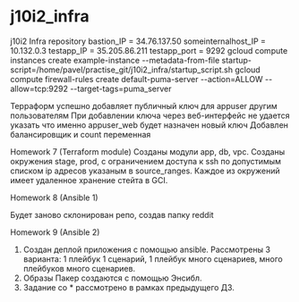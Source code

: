 # j10i2_infra
j10i2 Infra repository
bastion_IP = 34.76.137.50
someinternalhost_IP = 10.132.0.3
testapp_IP = 35.205.86.211
testapp_port = 9292
gcloud compute instances create example-instance --metadata-from-file startup-script=/home/pavel/practise_git/j10i2_infra/startup_script.sh
gcloud compute firewall-rules create default-puma-server --action=ALLOW --allow=tcp:9292 --target-tags=puma_server


Терраформ успешно добавляет публичный ключ для appuser другим пользователям
При добавлении ключа через веб-интерфейс не удается указать что именно appuser_web будет назначен новый ключ
Добавлен балансировщик и count переменная


Homework 7 (Terraform module)
Созданы модули app, db, vpc.
Cозданы окружения stage, prod, с ограничением доступа к ssh по допустимым списком ip адресов указаным в source_ranges.
Каждое из окружений имеет удаленное хранение стейта в GCI.


Homework 8 (Ansible 1)

Будет заново склонирован репо, создав папку reddit


Homework 9 (Ansible 2)

1. Создан деплой приложения с помощью ansible. Рассмотрены 3 варианта: 1 плейбук 1 сценарий, 1 плейбук много сценариев, много плейбуков много сценариев.
2. Образы Пакер создаются с помощью Энсибл.
3. Задание со * рассмотрено в рамках предыдущего ДЗ.
